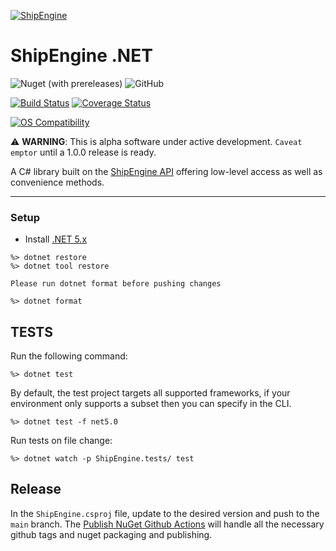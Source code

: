 [![ShipEngine](https://shipengine.github.io/img/shipengine-logo-wide.png)](https://shipengine.com)

# ShipEngine .NET

![Nuget (with prereleases)](https://img.shields.io/nuget/vpre/ShipEngine)
![GitHub](https://img.shields.io/github/license/ShipEngine/shipengine-dotnet)

[![Build Status](https://github.com/ShipEngine/shipengine-dotnet/actions/workflows/ci-cd.yaml/badge.svg)](https://github.com/ShipEngine/shipengine-dotnet/actions/workflows/ci-cd.yaml)
[![Coverage Status](https://coveralls.io/repos/github/ShipEngine/shipengine-dotnet/badge.svg?branch=main)](https://coveralls.io/github/ShipEngine/shipengine-dotnet?branch=main)

[![OS Compatibility](https://shipengine.github.io/img/badges/os-badges.svg)](https://github.com/ShipEngine/shipengine-dotnet/actions)

:warning: **WARNING**: This is alpha software under active development. `Caveat emptor` until a 1.0.0 release is ready.

A C# library built on the [ShipEngine API](https://shipengine.com) offering low-level access as well as convenience methods.

<hr />

### Setup

- Install [.NET 5.x](https://dotnet.microsoft.com/download)

```
%> dotnet restore
%> dotnet tool restore

Please run dotnet format before pushing changes

%> dotnet format
```

## TESTS

Run the following command:

```
%> dotnet test
```

By default, the test project targets all supported frameworks, if your environment only supports a subset then you
can specify in the CLI.

```
%> dotnet test -f net5.0
```

Run tests on file change:

```
%> dotnet watch -p ShipEngine.tests/ test
```

## Release

In the `ShipEngine.csproj` file, update to the desired version and push to the `main` branch.
The [Publish NuGet Github Actions](https://github.com/marketplace/actions/publish-nuget) will handle all the necessary github tags and nuget packaging and publishing.
